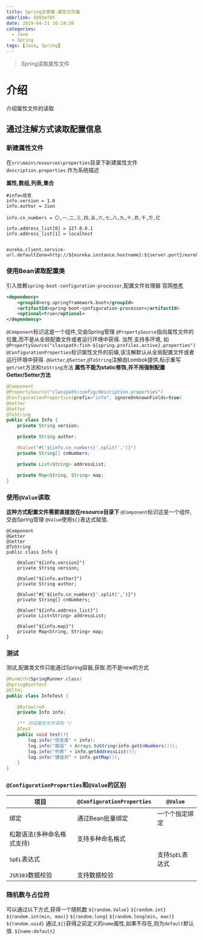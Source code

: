 ```yaml
---
title: Spring全家桶-属性文件篇
abbrlink: 5b93ef85
date: 2019-04-21 10:14:39
categories:
  - Java
  - Spring
tags: [Java, Spring]
---
```


> Spring读取属性文件

<!--more-->



# 介绍

介绍属性文件的读取


## 通过注解方式读取配置信息
### 新建属性文件
在`src\main\resources\properties`目录下新建属性文件`description.properties`.作为系统描述

**属性,数组,列表,集合**
``` properties
#info=信息
info.version = 1.0
info.author = Jion

info.cn_numbers = 〇,一,二,三,四,五,六,七,八,九,十,百,千,万,亿

info.address_list[0] = 127.0.0.1
info.address_list[1] = localhost


eureka.client.service-url.defaultZone=http://${eureka.instance.hostname}:${server.port}/eureka/
```

### 使用Bean读取配置类

引入依赖`spring-boot-configuration-processor`,配置文件处理器
官网[参考](https://docs.spring.io/spring-boot/docs/2.1.4.RELEASE/reference/html/configuration-metadata.html#configuration-metadata-annotation-processor)
``` xml
<dependency>
	<groupId>org.springframework.boot</groupId>
	<artifactId>spring-boot-configuration-processor</artifactId>
	<optional>true</optional>
</dependency>
```

`@Component`标识这是一个组件,交由Spring管理
`@PropertySource`指向属性文件的位置,而不是从全局配置文件或者运行环境中获得.
当然.支持多环境, 如 `@PropertySource("classpath:fish-${spring.profiles.active}.properties")`
`@ConfigurationProperties`标识属性文件的前缀,该注解默认从全局配置文件或者运行环境中获得.
`@Getter`,`@Setter`,`@ToString`注解由Lombok提供,标示重写`get/set`方法和`toString`方法
**属性不能为static修饰,并不用强制配置Getter/Setter方法**

```java
@Component
@PropertySource("classpath:config/description.properties")
@ConfigurationProperties(prefix="info", ignoreUnknownFields=true)
@Getter
@Setter
@ToString
public class Info {
    private String version;

    private String author;

    @Value("#{'${info.cn_numbers}'.split(',')}")
    private String[] cnNumbers;

    private List<String> addressList;

    private Map<String, String> map;
}
```

### 使用`@Value`读取
**这种方式配置文件需要直接放在resource目录下**
`@Component`标识这是一个组件,交由Spring管理
`@Value`使用`${}`表达式赋值.
```
@Component
@Getter
@Setter
@ToString
public class Info {

    @Value("${info.version}")
    private String version;

    @Value("${info.author}")
    private String author;

    @Value("#{'${info.cn_numbers}'.split(',')}")
    private String[] cnNumbers;

    @Value("${info.address_list}")
    private List<String> addressList;

    @Value("${info.map}")
    private Map<String, String> map;
}
```

### 测试
测试,配置类文件只能通过Spring容器,获取.而不是new的方式
``` java
@RunWith(SpringRunner.class)
@SpringBootTest
@Slf4j
public class InfoTest {

    @Autowired
    private Info info;

    /** 测试属性文件读取 */
    @Test
    public void test(){
        log.info("信息类" + info);
        log.info("数组" + Arrays.toString(info.getCnNumbers()));
        log.info("列表" + info.getAddressList());
        log.info("键值对" + info.getMap());
    }
}
```

### `@ConfigurationProperties`和`@Value`的区别
| 项目                       | `@ConfigurationProperties` | `@Value`         |
| -------------------------- | -------------------------- | ---------------- |
| 绑定                       | 通过Bean批量绑定           | 一个个指定绑定   |
| 松散语法(多种命名格式支持) | 支持多种命名格式           |                  |
| `SpEL`表达式               |                            | 支持`SpEL`表达式 |
| `JSR303`数据校验           | 支持数据校验               |                  |

### 随机数与占位符
可以通过以下方式,获得一个随机数
`${random.Value}`
`${random.int}`
`${random.int(min, max)}`
`${random.long}`
`${random.long(min, max)}`
`${random.uuid}`
通过,`${}`获得之前定义的`name`属性,如果不存在,则为`default`默认值.
`${name:default}`
